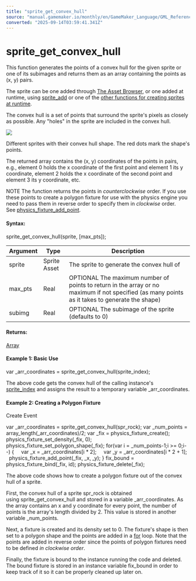 ```yaml
---
title: "sprite_get_convex_hull"
source: "manual.gamemaker.io/monthly/en/GameMaker_Language/GML_Reference/Asset_Management/Sprites/Sprite_Information/sprite_get_convex_hull.htm"
converted: "2025-09-14T03:59:41.341Z"
---
```


# sprite\_get\_convex\_hull

This function generates the points of a convex hull for the given sprite or one of its subimages and returns them as an array containing the points as (x, y) pairs.

The sprite can be one added through [The Asset Browser](../../../../../Introduction/The_Asset_Browser.md), or one added at runtime, using [sprite\_add](../Sprite_Manipulation/sprite_add.md) or one of the [other functions for creating sprites at runtime](../Sprite_Manipulation/Sprite_Manipulation.htm#func_ref_creating_modifying_sprites).

The convex hull is a set of points that surround the sprite's pixels as closely as possible. Any "holes" in the sprite are included in the convex hull.

![](../../../../../assets/Images/Scripting_Reference/GML/Reference/Sprites/convex_hull_examples.png)

Different sprites with their convex hull shape. The red dots mark the shape's points.

The returned array contains the (x, y) coordinates of the points in pairs, e.g., element 0 holds the x coordinate of the first point and element 1 its y coordinate, element 2 holds the x coordinate of the second point and element 3 its y coordinate, etc.

NOTE The function returns the points in _counterclockwise_ order. If you use these points to create a polygon fixture for use with the physics engine you need to pass them in reverse order to specify them in _clockwise_ order. See [physics\_fixture\_add\_point](../../../Physics/Fixtures/physics_fixture_add_point.md).

#### Syntax:

sprite\_get\_convex\_hull(sprite, \[max\_pts\]);

| Argument | Type | Description |
| --- | --- | --- |
| sprite | Sprite Asset | The sprite to generate the convex hull of |
| max_pts | Real | OPTIONAL The maximum number of points to return in the array or no maximum if not specified (as many points as it takes to generate the shape) |
| subimg | Real | OPTIONAL The subimage of the sprite (defaults to 0) |

#### Returns:

[Array](../../../../GML_Overview/Arrays.md)

#### Example 1: Basic Use

var \_arr\_coordinates = sprite\_get\_convex\_hull(sprite\_index);

The above code gets the convex hull of the calling instance's [sprite\_index](../Sprite_Instance_Variables/sprite_index.md) and assigns the result to a temporary variable \_arr\_coordinates.

#### Example 2: Creating a Polygon Fixture

Create Event

var \_arr\_coordinates = sprite\_get\_convex\_hull(spr\_rock);
var \_num\_points = array\_length(\_arr\_coordinates)/2;
var \_fix = physics\_fixture\_create();
physics\_fixture\_set\_density(\_fix, 0);
physics\_fixture\_set\_polygon\_shape(\_fix);
for(var i = \_num\_points-1;i >= 0;i--)
{
    var \_x = \_arr\_coordinates\[i \* 2\];
    var \_y = \_arr\_coordinates\[i \* 2 + 1\];
    physics\_fixture\_add\_point(\_fix, \_x, \_y);
}
fix\_bound = physics\_fixture\_bind(\_fix, id);
physics\_fixture\_delete(\_fix);

The above code shows how to create a polygon fixture out of the convex hull of a sprite.

First, the convex hull of a sprite spr\_rock is obtained using sprite\_get\_convex\_hull and stored in a variable \_arr\_coordinates. As the array contains an x and y coordinate for every point, the number of points is the array's length divided by 2. This value is stored in another variable \_num\_points.

Next, a fixture is created and its density set to 0. The fixture's shape is then set to a polygon shape and the points are added in a [for](../../../../GML_Overview/Language_Features/for.md) loop. Note that the points are added in reverse order since the points of polygon fixtures need to be defined _in clockwise order_.

Finally, the fixture is bound to the instance running the code and deleted. The bound fixture is stored in an instance variable fix\_bound in order to keep track of it so it can be properly cleaned up later on.